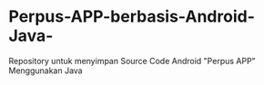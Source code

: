 # Perpus-APP-berbasis-Android-Java-
Repository untuk menyimpan Source Code Android "Perpus APP" Menggunakan Java
